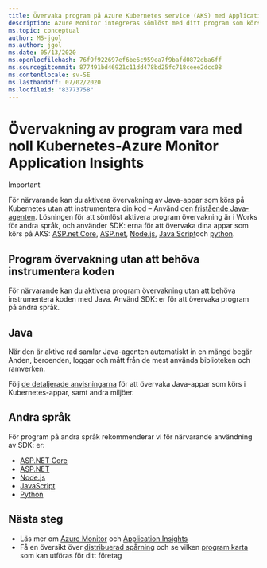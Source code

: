 ```yaml
---
title: Övervaka program på Azure Kubernetes service (AKS) med Application Insights-Azure Monitor | Microsoft Docs
description: Azure Monitor integreras sömlöst med ditt program som körs på Kubernetes och gör att du kan hitta problem med dina appar på en gång.
ms.topic: conceptual
author: MS-jgol
ms.author: jgol
ms.date: 05/13/2020
ms.openlocfilehash: 76f9f922697ef6be6c959ea7f9bafd0872dba6ff
ms.sourcegitcommit: 877491bd46921c11dd478bd25fc718ceee2dcc08
ms.contentlocale: sv-SE
ms.lasthandoff: 07/02/2020
ms.locfileid: "83773758"
---
```

# <a name="zero-instrumentation-application-monitoring-for-kubernetes---azure-monitor-application-insights"></a>Övervakning av program vara med noll Kubernetes-Azure Monitor Application Insights

> [!IMPORTANT]
>  För närvarande kan du aktivera övervakning av Java-appar som körs på Kubernetes utan att instrumentera din kod – Använd den [fristående Java-agenten](https://docs.microsoft.com/azure/azure-monitor/app/java-in-process-agent). Lösningen för att sömlöst aktivera program övervakning är i Works för andra språk, och använder SDK: erna för att övervaka dina appar som körs på AKS: [ASP.net Core](https://docs.microsoft.com/azure/azure-monitor/app/asp-net-core), [ASP.net](https://docs.microsoft.com/azure/azure-monitor/app/asp-net), [Node.js](https://docs.microsoft.com/azure/azure-monitor/app/nodejs), [Java Script](https://docs.microsoft.com/azure/azure-monitor/app/javascript)och [python](https://docs.microsoft.com/azure/azure-monitor/app/opencensus-python).

## <a name="application-monitoring-without-instrumenting-the-code"></a>Program övervakning utan att behöva instrumentera koden
För närvarande kan du aktivera program övervakning utan att behöva instrumentera koden med Java. Använd SDK: er för att övervaka program på andra språk. 

## <a name="java"></a>Java
När den är aktive rad samlar Java-agenten automatiskt in en mängd begär Anden, beroenden, loggar och mått från de mest använda biblioteken och ramverken.

Följ [de detaljerade anvisningarna](https://docs.microsoft.com/azure/azure-monitor/app/java-in-process-agent) för att övervaka Java-appar som körs i Kubernetes-appar, samt andra miljöer. 

## <a name="other-languages"></a>Andra språk

För program på andra språk rekommenderar vi för närvarande användning av SDK: er:
* [ASP.NET Core](https://docs.microsoft.com/azure/azure-monitor/app/asp-net-core)
* [ASP.NET](https://docs.microsoft.com/azure/azure-monitor/app/asp-net)
* [Node.js](https://docs.microsoft.com/azure/azure-monitor/app/nodejs) 
* [JavaScript](https://docs.microsoft.com/azure/azure-monitor/app/javascript)
* [Python](https://docs.microsoft.com/azure/azure-monitor/app/opencensus-python)

## <a name="next-steps"></a>Nästa steg

* Läs mer om [Azure Monitor](https://docs.microsoft.com/azure/azure-monitor/overview) och [Application Insights](https://docs.microsoft.com/azure/azure-monitor/app/app-insights-overview)
* Få en översikt över [distribuerad spårning](https://docs.microsoft.com/azure/azure-monitor/app/distributed-tracing) och se vilken [program karta](https://docs.microsoft.com/azure/azure-monitor/app/app-map?tabs=net) som kan utföras för ditt företag